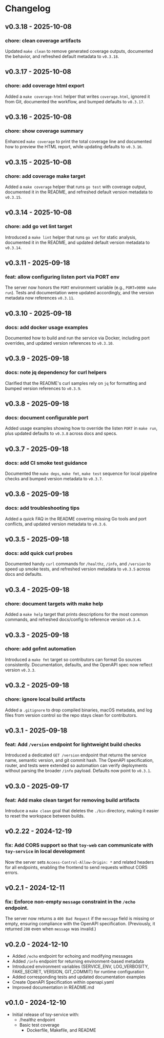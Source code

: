 # Changelog

## v0.3.18 - 2025-10-08

### chore: clean coverage artifacts

Updated `make clean` to remove generated coverage outputs, documented the behavior, and refreshed default metadata to `v0.3.18`.

## v0.3.17 - 2025-10-08

### chore: add coverage html export

Added a `make coverage-html` helper that writes `coverage.html`, ignored it from Git, documented the workflow, and bumped defaults to `v0.3.17`.

## v0.3.16 - 2025-10-08

### chore: show coverage summary

Enhanced `make coverage` to print the total coverage line and documented how to preview the HTML report, while updating defaults to `v0.3.16`.

## v0.3.15 - 2025-10-08

### chore: add coverage make target

Added a `make coverage` helper that runs `go test` with coverage output, documented it in the README, and refreshed default version metadata to `v0.3.15`.

## v0.3.14 - 2025-10-08

### chore: add go vet lint target

Introduced a `make lint` helper that runs `go vet` for static analysis, documented it in the README, and updated default version metadata to `v0.3.14`.

## v0.3.11 - 2025-09-18

### feat: allow configuring listen port via PORT env

The server now honors the `PORT` environment variable (e.g., `PORT=9090 make run`). Tests and documentation were updated accordingly, and the version metadata now references `v0.3.11`.

## v0.3.10 - 2025-09-18

### docs: add docker usage examples

Documented how to build and run the service via Docker, including port overrides, and updated version references to `v0.3.10`.

## v0.3.9 - 2025-09-18

### docs: note jq dependency for curl helpers

Clarified that the README's curl samples rely on `jq` for formatting and bumped version references to `v0.3.9`.

## v0.3.8 - 2025-09-18

### docs: document configurable port

Added usage examples showing how to override the listen `PORT` in `make run`, plus updated defaults to `v0.3.8` across docs and specs.

## v0.3.7 - 2025-09-18

### docs: add CI smoke test guidance

Documented the `make deps`, `make fmt`, `make test` sequence for local pipeline checks and bumped version metadata to `v0.3.7`.

## v0.3.6 - 2025-09-18

### docs: add troubleshooting tips

Added a quick FAQ in the README covering missing Go tools and port conflicts, and updated version metadata to `v0.3.6`.

## v0.3.5 - 2025-09-18

### docs: add quick curl probes

Documented handy `curl` commands for `/healthz`, `/info`, and `/version` to speed up smoke tests, and refreshed version metadata to `v0.3.5` across docs and defaults.

## v0.3.4 - 2025-09-18

### chore: document targets with make help

Added a `make help` target that prints descriptions for the most common commands, and refreshed docs/config to reference version `v0.3.4`.

## v0.3.3 - 2025-09-18

### chore: add gofmt automation

Introduced a `make fmt` target so contributors can format Go sources consistently. Documentation, defaults, and the OpenAPI spec now reflect version `v0.3.3`.

## v0.3.2 - 2025-09-18

### chore: ignore local build artifacts

Added a `.gitignore` to drop compiled binaries, macOS metadata, and log files from version control so the repo stays clean for contributors.

## v0.3.1 - 2025-09-18

### feat: Add `/version` endpoint for lightweight build checks

Introduced a dedicated `GET /version` endpoint that returns the service name, semantic version, and git commit hash. The OpenAPI specification, router, and tests were extended so automation can verify deployments without parsing the broader `/info` payload. Defaults now point to `v0.3.1`.

## v0.3.0 - 2025-09-17

### feat: Add make clean target for removing build artifacts

Introduce a `make clean` goal that deletes the `./bin` directory, making it easier to reset the workspace between builds.

## v0.2.22 - 2024-12-19

### fix: Add CORS support so that `toy-web` can communicate with `toy-service` in local development

Now the server sets `Access-Control-Allow-Origin: *` and related headers for all endpoints, enabling the frontend to send requests without CORS errors.

## v0.2.1 - 2024-12-11

### fix: Enforce non-empty `message` constraint in the `/echo` endpoint. 
  
The server now returns a `400 Bad Request` if the `message` field is missing or empty, ensuring compliance with the OpenAPI specification. (Previously, it returned `200` even when `message` was invalid.)

## v0.2.0 - 2024-12-10

- Added `/echo` endpoint for echoing and modifying messages
- Added `/info` endpoint for returning environment-based metadata
- Introduced environment variables (SERVICE_ENV, LOG_VERBOSITY, FAKE_SECRET, VERSION, GIT_COMMIT) for runtime configuration
- Added corresponding tests and updated documentation examples
- Create OpenAPI Specification within openapi.yaml
- Improved documentation in README.md

## v0.1.0 - 2024-12-10
- Initial release of toy-service with:
  - /healthz endpoint
  - Basic test coverage
    - Dockerfile, Makefile, and README
